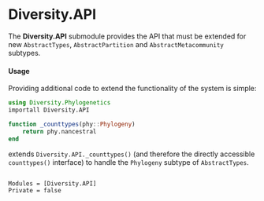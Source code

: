 # Diversity.API

The **Diversity.API** submodule provides the API that must be extended
for new `AbstractTypes`, `AbstractPartition` and
`AbstractMetacommunity` subtypes.

#### Usage

Providing additional code to extend the functionality of the system is simple:

```julia
using Diversity.Phylogenetics
importall Diversity.API

function _counttypes(phy::Phylogeny)
    return phy.nancestral
end
```

extends `Diversity.API._counttypes()` (and therefore the directly
accessible `counttypes()` interface) to handle the `Phylogeny` subtype
of `AbstractTypes`.

```@contents
```

```@autodocs
Modules = [Diversity.API]
Private = false
```

```@index
```
